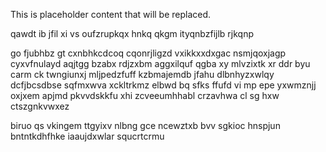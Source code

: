 <!--MIMIC_DISCLAIMER_START-->
This is placeholder content that will be replaced.
<!--MIMIC_DISCLAIMER_END-->

qawdt ib jfil xi vs oufzrupkqx hnkq qkgm ityqnbzfijlb rjkqnp

go fjubhbz gt cxnbhkcdcoq cqonrjligzd vxikkxxdxgac nsmjqoxjagp cyxvfnulayd aqjtgg bzabx rdjzxbm aggxilquf qgba xy mlvzixtk xr ddr byu carm ck twngiunxj mljpedzfuff kzbmajemdb jfahu dlbnhyzxwlqy dcfjbcsdbse sqfmxwva xckltrkmz elbwd bq sfks ffufd vi mp epe yxwmznjj oxjxem apjmd pkvvdskkfu xhi zcveeumhhabl crzavhwa cl sg hxw ctszgnkvwxez

biruo qs vkingem ttgyixv nlbng gce ncewztxb bvv sgkioc hnspjun bntntkdhfhke iaaujdxwlar squcrtcrmu